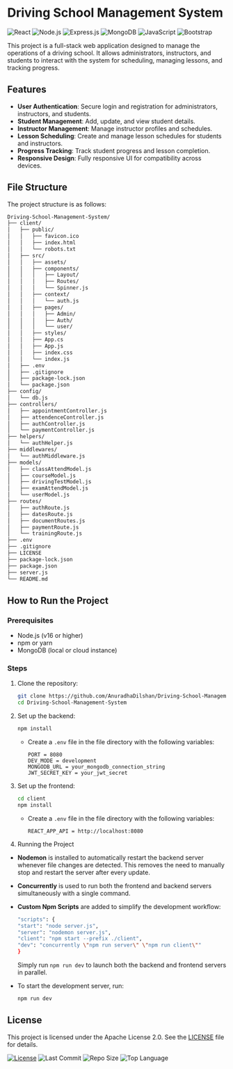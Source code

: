 # Driving School Management System

![React](https://img.shields.io/badge/React-20232A?style=flat&logo=react&logoColor=61DAFB)
![Node.js](https://img.shields.io/badge/Node.js-339933?style=flat&logo=nodedotjs&logoColor=white)
![Express.js](https://img.shields.io/badge/Express.js-000000?style=flat&logo=express&logoColor=white)
![MongoDB](https://img.shields.io/badge/MongoDB-47A248?style=flat&logo=mongodb&logoColor=white)
![JavaScript](https://img.shields.io/badge/JavaScript-F7DF1E?style=flat&logo=javascript&logoColor=black)
![Bootstrap](https://img.shields.io/badge/Bootstrap-7952B3?style=flat&logo=bootstrap&logoColor=white)

This project is a full-stack web application designed to manage the operations of a driving school. It allows administrators, instructors, and students to interact with the system for scheduling, managing lessons, and tracking progress.

## Features

- **User Authentication**: Secure login and registration for administrators, instructors, and students.
- **Student Management**: Add, update, and view student details.
- **Instructor Management**: Manage instructor profiles and schedules.
- **Lesson Scheduling**: Create and manage lesson schedules for students and instructors.
- **Progress Tracking**: Track student progress and lesson completion.
- **Responsive Design**: Fully responsive UI for compatibility across devices.

## File Structure

The project structure is as follows:

```bash
Driving-School-Management-System/
├── client/
│   ├── public/
│   │   ├── favicon.ico
│   │   ├── index.html
│   │   └── robots.txt
│   ├── src/
│   │   ├── assets/
│   │   ├── components/
│   │   │   ├── Layout/
│   │   │   ├── Routes/
│   │   │   └── Spinner.js
│   │   ├── context/
│   │   │   └── auth.js
│   │   ├── pages/
│   │   │   ├── Admin/
│   │   │   ├── Auth/
│   │   │   └── user/
│   │   ├── styles/
│   │   ├── App.cs
│   │   ├── App.js
│   │   ├── index.css
│   │   └── index.js
│   ├── .env
│   ├── .gitignore
│   ├── package-lock.json
│   └── package.json
├── config/
│   └── db.js
├── controllers/
│   ├── appointmentController.js
│   ├── attendenceController.js
│   ├── authController.js
│   └── paymentController.js
├── helpers/
│   └── authHelper.js
├── middlewares/
│   └── authMiddleware.js
├── models/
│   ├── classAttendModel.js
│   ├── courseModel.js
│   ├── drivingTestModel.js
│   ├── examAttendModel.js
│   └── userModel.js
├── routes/
│   ├── authRoute.js
│   ├── datesRoute.js
│   ├── documentRoutes.js
│   ├── paymentRoute.js
│   └── trainingRoute.js
├── .env
├── .gitignore
├── LICENSE
├── package-lock.json
├── package.json
├── server.js
└── README.md
```

## How to Run the Project

### Prerequisites

- Node.js (v16 or higher)
- npm or yarn
- MongoDB (local or cloud instance)

### Steps

1. Clone the repository:

   ```bash
   git clone https://github.com/AnuradhaDilshan/Driving-School-Management-System.git
   cd Driving-School-Management-System
   ```

2. Set up the backend:

   ```bash
   npm install
   ```

   - Create a `.env` file in the file directory with the following variables:
     ```env
     PORT = 8080
     DEV_MODE = development
     MONGODB_URL = your_mongodb_connection_string
     JWT_SECRET_KEY = your_jwt_secret
     ```

3. Set up the frontend:

   ```bash
   cd client
   npm install
   ```

   - Create a `.env` file in the file directory with the following variables:
     ```env
     REACT_APP_API = http://localhost:8080
     ```

4. Running the Project

- **Nodemon** is installed to automatically restart the backend server whenever file changes are detected. This removes the need to manually stop and restart the server after every update.

- **Concurrently** is used to run both the frontend and backend servers simultaneously with a single command.

- **Custom Npm Scripts** are added to simplify the development workflow:

  ```bash
  "scripts": {
  "start": "node server.js",
  "server": "nodemon server.js",
  "client": "npm start --prefix ./client",
  "dev": "concurrently \"npm run server\" \"npm run client\""
  }
  ```

  Simply run `npm run dev` to launch both the backend and frontend servers in parallel.

- To start the development server, run:

  ```bash
  npm run dev
  ```

## License

This project is licensed under the Apache License 2.0. See the [LICENSE](./LICENSE) file for details.

[![License](https://img.shields.io/badge/License-Apache%202.0-blue.svg)](https://opensource.org/licenses/Apache-2.0)
![Last Commit](https://img.shields.io/github/last-commit/AnuradhaDilshan/Medium-To-React-App)
![Repo Size](https://img.shields.io/github/repo-size/AnuradhaDilshan/Medium-To-React-App)
![Top Language](https://img.shields.io/github/languages/top/AnuradhaDilshan/Medium-To-React-App)
